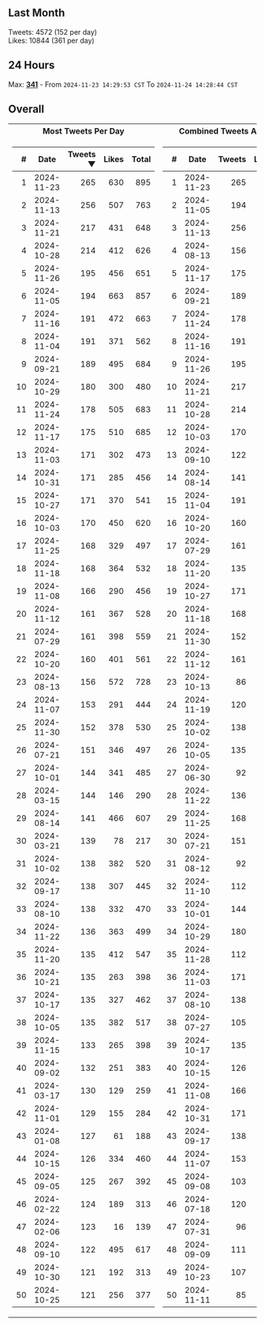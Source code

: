 ## Last Month
Tweets: 4572 (152 per day)\
Likes: 10844 (361 per day)

## 24 Hours
Max: [**341**](../misc/most-tweets_24-hr.csv) - From `2024-11-23 14:29:53 CST` To `2024-11-24 14:28:44 CST`

## Overall
<table>
<tr><th>Most Tweets Per Day</th><th>Combined Tweets And Likes</th></tr><tr><td>


|#|Date|Tweets ▼|Likes|Total|
|--:|--|--:|--:|--:|
|1|2024-11-23|265|630|895|
|2|2024-11-13|256|507|763|
|3|2024-11-21|217|431|648|
|4|2024-10-28|214|412|626|
|5|2024-11-26|195|456|651|
|6|2024-11-05|194|663|857|
|7|2024-11-16|191|472|663|
|8|2024-11-04|191|371|562|
|9|2024-09-21|189|495|684|
|10|2024-10-29|180|300|480|
|11|2024-11-24|178|505|683|
|12|2024-11-17|175|510|685|
|13|2024-11-03|171|302|473|
|14|2024-10-31|171|285|456|
|15|2024-10-27|171|370|541|
|16|2024-10-03|170|450|620|
|17|2024-11-25|168|329|497|
|18|2024-11-18|168|364|532|
|19|2024-11-08|166|290|456|
|20|2024-11-12|161|367|528|
|21|2024-07-29|161|398|559|
|22|2024-10-20|160|401|561|
|23|2024-08-13|156|572|728|
|24|2024-11-07|153|291|444|
|25|2024-11-30|152|378|530|
|26|2024-07-21|151|346|497|
|27|2024-10-01|144|341|485|
|28|2024-03-15|144|146|290|
|29|2024-08-14|141|466|607|
|30|2024-03-21|139|78|217|
|31|2024-10-02|138|382|520|
|32|2024-09-17|138|307|445|
|33|2024-08-10|138|332|470|
|34|2024-11-22|136|363|499|
|35|2024-11-20|135|412|547|
|36|2024-10-21|135|263|398|
|37|2024-10-17|135|327|462|
|38|2024-10-05|135|382|517|
|39|2024-11-15|133|265|398|
|40|2024-09-02|132|251|383|
|41|2024-03-17|130|129|259|
|42|2024-11-01|129|155|284|
|43|2024-01-08|127|61|188|
|44|2024-10-15|126|334|460|
|45|2024-09-05|125|267|392|
|46|2024-02-22|124|189|313|
|47|2024-02-06|123|16|139|
|48|2024-09-10|122|495|617|
|49|2024-10-30|121|192|313|
|50|2024-10-25|121|256|377|

</td><td>


|#|Date|Tweets|Likes|Total ▼|
|--:|--|--:|--:|--:|
|1|2024-11-23|265|630|895|
|2|2024-11-05|194|663|857|
|3|2024-11-13|256|507|763|
|4|2024-08-13|156|572|728|
|5|2024-11-17|175|510|685|
|6|2024-09-21|189|495|684|
|7|2024-11-24|178|505|683|
|8|2024-11-16|191|472|663|
|9|2024-11-26|195|456|651|
|10|2024-11-21|217|431|648|
|11|2024-10-28|214|412|626|
|12|2024-10-03|170|450|620|
|13|2024-09-10|122|495|617|
|14|2024-08-14|141|466|607|
|15|2024-11-04|191|371|562|
|16|2024-10-20|160|401|561|
|17|2024-07-29|161|398|559|
|18|2024-11-20|135|412|547|
|19|2024-10-27|171|370|541|
|20|2024-11-18|168|364|532|
|21|2024-11-30|152|378|530|
|22|2024-11-12|161|367|528|
|23|2024-10-13|86|438|524|
|24|2024-11-19|120|402|522|
|25|2024-10-02|138|382|520|
|26|2024-10-05|135|382|517|
|27|2024-06-30|92|413|505|
|28|2024-11-22|136|363|499|
|29|2024-11-25|168|329|497|
|30|2024-07-21|151|346|497|
|31|2024-08-12|92|404|496|
|32|2024-11-10|112|375|487|
|33|2024-10-01|144|341|485|
|34|2024-10-29|180|300|480|
|35|2024-11-28|112|366|478|
|36|2024-11-03|171|302|473|
|37|2024-08-10|138|332|470|
|38|2024-07-27|105|359|464|
|39|2024-10-17|135|327|462|
|40|2024-10-15|126|334|460|
|41|2024-11-08|166|290|456|
|42|2024-10-31|171|285|456|
|43|2024-09-17|138|307|445|
|44|2024-11-07|153|291|444|
|45|2024-09-08|103|341|444|
|46|2024-07-18|120|312|432|
|47|2024-07-31|96|325|421|
|48|2024-09-09|111|304|415|
|49|2024-10-23|107|297|404|
|50|2024-11-11|85|314|399|

</td><tr>
</table>

